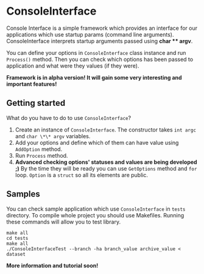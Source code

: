 ConsoleInterface
================

Console Interface is a simple framework which provides an interface for our applications which use startup params (command line arguments). ConsoleInterface interprets startup arguments passed using __char \*\* argv__.

You can define your options in `ConsoleInterface` class instance and run `Process()` method. Then you can check which options has been passed to application and what were they values (if they were).

__Framework is in alpha version! It will gain some very interesting and important features!__

Getting started
---------------

What do you have to do to use `ConsoleInterface`?

1. Create an instance of `ConsoleInterface`. The constructor takes `int argc` and `char \*\* argv` variables.
2. Add your options and define which of them can have value using `AddOption` method.
3. Run `Process` method.
4. __Advanced checking options' statuses and values are being developed ;)__ By the time they will be ready you can use `GetOptions` method and `for` loop. `Option` is a `struct` so all its elements are public.

Samples
-------

You can check sample application which use `ConsoleInterface` in `tests` directory. To compile whole project you should use Makefiles. Running these commands will allow you to test library.

	make all
	cd tests
	make all
	./ConsoleInterfaceTest --branch -ha branch_value archive_value < dataset

__More information and tutorial soon!__
